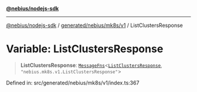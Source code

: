 [**@nebius/nodejs-sdk**](../../../../../README.md)

---

[@nebius/nodejs-sdk](../../../../../README.md) / [generated/nebius/mk8s/v1](../README.md) / ListClustersResponse

# Variable: ListClustersResponse

> **ListClustersResponse**: [`MessageFns`](../../../../../runtime/protos/core/interfaces/MessageFns.md)\<[`ListClustersResponse`](../interfaces/ListClustersResponse.md), `"nebius.mk8s.v1.ListClustersResponse"`\>

Defined in: src/generated/nebius/mk8s/v1/index.ts:367
